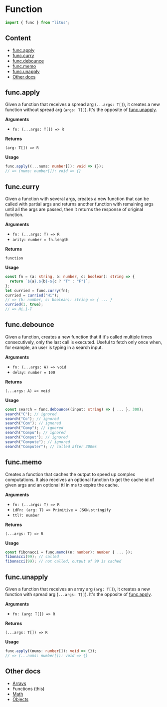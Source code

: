 # Function

```ts
import { func } from "litus";
```

## Content

- [func.apply](#funcapply)
- [func.curry](#funccurry)
- [func.debounce](#funcdebounce)
- [func.memo](#funcmemo)
- [func.unapply](#funcunapply)
- [Other docs](#other-docs)

## func.apply

Given a function that receives a spread arg (`...args: T[]`), it creates
a new function without spread arg (`args: T[]`).
It's the opposite of [func.unapply](#funcunapply).

**Arguments**

- `fn: (...args: T[]) => R`

**Returns**

`(arg: T[]) => R`

**Usage**

```ts
func.apply((...nums: number[]): void => {});
// => (nums: number[]): void => {}
```

## func.curry

Given a function with several args, creates a new function that can be called
with partial args and returns another function with remaining args until
all the args are passed, then it returns the response of original function.

**Arguments**

- `fn: (...args: T) => R`
- `arity: number = fn.length`

**Returns**

`function`

**Usage**

```ts
const fn = (a: string, b: number, c: boolean): string => {
  return `${a}.${b}-${c ? "T" : "F"}`;
};
let curried = func.curry(fn);
curried = curried("Hi");
// => (b: number, c: boolean): string => { ... }
curried(1, true);
// => Hi.1-T
```

## func.debounce

Given a function, creates a new function that if it's called multiple times
consecutively, only the last call is executed. Useful to fetch only once when,
for example, an user is typing in a search input.

**Arguments**

- `fn: (...args: A) => void`
- `delay: number = 100`

**Returns**

`(...args: A) => void`

**Usage**

```ts
const search = func.debounce((input: string) => { ... }, 300);
search("C"); // ignored
search("Co"); // ignored
search("Com"); // ignored
search("Comp"); // ignored
search("Compu"); // ignored
search("Comput"); // ignored
search("Compute"); // ignored
search("Computer"); // called after 300ms
```

## func.memo

Creates a function that caches the output to speed up complex computations. It
also receives an optional function to get the cache id of given args and an
optional ttl in ms to expire the cache.

**Arguments**

- `fn: (...args: T) => R`
- `idFn: (arg: T) => Primitive = JSON.stringify`
- `ttl?: number`

**Returns**

`(...args: T) => R`

**Usage**

```ts
const fibonacci = func.memo((n: number): number { ... });
fibonacci(99); // called
fibonacci(99); // not called, output of 99 is cached
```

## func.unapply

Given a function that receives an array arg (`arg: T[]`), it creates
a new function with spread arg (`...args: T[]`).
It's the opposite of [func.apply](#funcapply).

**Arguments**

- `fn: (arg: T[]) => R`

**Returns**

`(...args: T[]) => R`

**Usage**

```ts
func.apply((nums: number[]): void => {});
// => (...nums: number[]): void => {}
```

## Other docs

- [Arrays](https://github.com/estidlore/litus/blob/main/docs/Array.md)
- Functions (this)
- [Math](https://github.com/estidlore/litus/blob/main/docs/Math.md)
- [Objects](https://github.com/estidlore/litus/blob/main/docs/Object.md)
